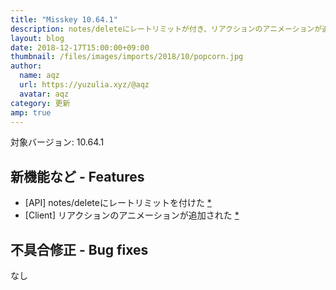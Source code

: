 ```yaml
---
title: "Misskey 10.64.1"
description: notes/deleteにレートリミットが付き、リアクションのアニメーションが追加された 
layout: blog
date: 2018-12-17T15:00:00+09:00
thumbnail: /files/images/imports/2018/10/popcorn.jpg
author:
  name: aqz
  url: https://yuzulia.xyz/@aqz
  avatar: aqz
category: 更新
amp: true
---
```

対象バージョン: 10.64.1

## 新機能など - Features
- [API] notes/deleteにレートリミットを付けた [*](https://github.com/syuilo/misskey/commit/16707370757864d3e77f64a5568ae7c531bb97b1)
- [Client] リアクションのアニメーションが追加された [*](https://github.com/syuilo/misskey/commit/6e5c93f926a2569d4c2f045e04f40c3f23c48b03)

## 不具合修正 - Bug fixes
なし